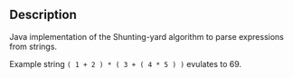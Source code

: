 ## Description

Java implementation of the Shunting-yard algorithm to parse expressions from strings.

Example string `( 1 + 2 ) * ( 3 + ( 4 * 5 ) )` evulates to 69. 